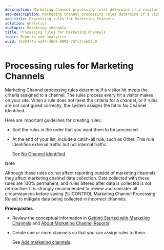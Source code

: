 ```yaml
---
description: Marketing Channel processing rules determine if a visitor hit meets the criteria assigned to a channel. The rules process every hit a visitor makes on your site. When a rule does not meet the criteria for a channel, or if rules are not configured correctly, the system assigns the hit to No Channel Identified.
seo-description: Marketing Channel processing rules determine if a visitor hit meets the criteria assigned to a channel. The rules process every hit a visitor makes on your site. When a rule does not meet the criteria for a channel, or if rules are not configured correctly, the system assigns the hit to No Channel Identified.
seo-title: Processing rules for Marketing Channels
solution: Analytics
subtopic: Marketing channels
title: Processing rules for Marketing Channels
topic: Reports and analytics
uuid: f6394f4b-a244-48e9-9892-7dfbfceb5fc9
---
```


# Processing rules for Marketing Channels

Marketing Channel processing rules determine if a visitor hit meets the criteria assigned to a channel. The rules process every hit a visitor makes on your site. When a rule does not meet the criteria for a channel, or if rules are not configured correctly, the system assigns the hit to No Channel Identified.

Here are important guidelines for creating rules:

* Sort the rules in the order that you want them to be processed. 
* At the end of your list, include a catch-all rule, such as Other. This rule identifies external traffic but not internal traffic.

  See [No Channel Identified](../../components/c-marketing-channels/c-faq.md#section_451E42994DA247A8A7B8559C715A5EE7).

>[!NOTE]
>
>Although these rules do not affect reporting outside of marketing channels, they affect marketing channel data collection. Data collected with these rules are 100% permanent, and rules altered after data is collected is not retroactive. It is strongly recommended to review and consider all circumstances before saving [!UICONTROL Marketing Channel Processing Rules] to mitigate data being collected in incorrect channels.

**Prerequisites**

* Review the conceptual information in [Getting Started with Marketing Channels](../../components/c-marketing-channels/c-getting-started-mchannel.md#concept_0C28C1592F564E53BB467E6EBC168E8C) and [About Marketing Channel Reports](../../components/c-marketing-channels/c-overview.md#concept_77BE50D20BAA402CB292026436A39068). 

* Create one or more channels so that you can assign rules to them.

  See [Add marketing channels](../../components/c-marketing-channels/c-channels.md#task_98C9D3F5DBBC4B198E0A9ED4D3891E03).

